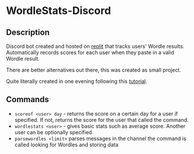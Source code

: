 # WordleStats-Discord

## Description

Discord bot created and hosted on [replit](https://replit.com/) that tracks users' Wordle results. Automatically records scores for each user when they paste in a valid Wordle result.

There are better alternatives out there, this was created as small project.

Quite literally created in one evening following this [tutorial](https://www.youtube.com/watch?v=SPTfmiYiuok). 
## Commands

- ``scoreof <user> day`` - returns the score on a certain day for a user if specified. If not, returns the score for the user that called the command.
- ``wordlestats <user>`` - gives basic stats such as average score. Another user can be optionally specified.
- ``parsewordles <limit>`` parses messages in the channel the command is called looking for Wordles and storing data

